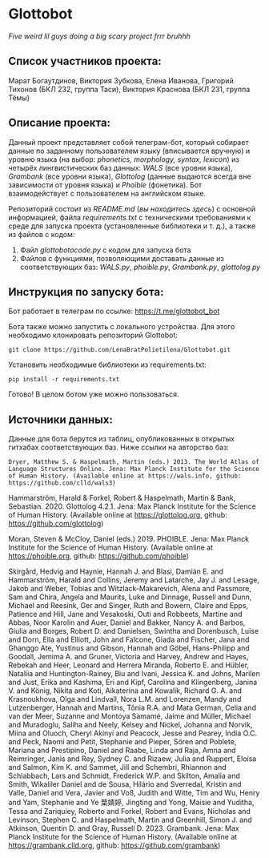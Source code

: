 # Glottobot
_Five weird lil guys doing a big scary project frrr bruhhh_

## Список участников проекта: 
Марат Богаутдинов, Виктория Зубкова, Елена Иванова, Григорий Тихонов (БКЛ 232, группа Таси), Виктория Краснова (БКЛ 231, группа Тёмы)

## Описание проекта:
Данный проект представляет собой телеграм-бот, который собирает данные по заданному пользователем языку (вписывается вручную) и уровню языка (на выбор: _phonetics, morphology, syntax, lexicon_) из четырёх лингвистических баз данных: _WALS_ (все уровни языка), _Grambank_ (все уровни языка), _Glottolog_ (данные выдаются всегда вне зависимости от уровня языка) и _Phoible_ (фонетика). Бот взаимодействует с пользователем на английском языке.

Репозиторий состоит из *README.md* (_вы находитесь здесь_) с основной информацией, файла *requirements.txt* с техническими требованиями к среде для запуска проекта (установленные библиотеки и т. д.), а также из файлов с кодом:
1) Файл _glottobotocode.py_ с кодом для запуска бота
2) Файлов с функциями, позволяющими доставать данные из соответствующих баз: *WALS.py*, *phoible.py*, *Grambank.py*, *glottolog.py*

## Инструкция по запуску бота:
Бот работает в телеграм по ссылке: 
https://t.me/glottobot_bot

Бота также можно запустить с локального устройства. Для этого необходимо клонировать репозиторий Glottobot: 
```
git clone https://github.com/LenaBratPolietilena/Glottobot.git
```
Установить необходимые библиотеки из requirements.txt:
```
pip install -r requirements.txt
```
Готово! В целом ботом уже можно пользоваться. 

## Источники данных:
Данные для бота берутся из таблиц, опубликованных в открытых гитхабах соответствующих баз. Ниже ссылки на авторство баз:
    
    Dryer, Matthew S. & Haspelmath, Martin (eds.) 2013. The World Atlas of Language Structures Online. Jena: Max Planck Institute for the Science of Human History. (Available online at https://wals.info, github: https://github.com/clld/wals3)
    
  Hammarström, Harald & Forkel, Robert & Haspelmath, Martin & Bank, Sebastian. 2020. Glottolog 4.2.1. Jena: Max Planck Institute for the Science of Human History. (Available online at https://glottolog.org, github: https://github.com/glottolog)
  
  Moran, Steven & McCloy, Daniel (eds.) 2019. PHOIBLE. Jena: Max Planck Institute for the Science of Human History. (Available online at https://phoible.org, github: https://github.com/phoible)
  
  Skirgård, Hedvig and Haynie, Hannah J. and Blasi, Damián E. and Hammarström, Harald and Collins, Jeremy and Latarche, Jay J. and Lesage, Jakob and Weber, Tobias and Witzlack-Makarevich, Alena and Passmore, Sam and Chira, Angela and Maurits, Luke and Dinnage, Russell and Dunn, Michael and Reesink, Ger and Singer, Ruth and Bowern, Claire and Epps, Patience and Hill, Jane and Vesakoski, Outi and Robbeets, Martine and Abbas, Noor Karolin and Auer, Daniel and Bakker, Nancy A. and Barbos, Giulia and Borges, Robert D. and Danielsen, Swintha and Dorenbusch, Luise and Dorn, Ella and Elliott, John and Falcone, Giada and Fischer, Jana and Ghanggo Ate, Yustinus and Gibson, Hannah and Göbel, Hans-Philipp and Goodall, Jemima A. and Gruner, Victoria and Harvey, Andrew and Hayes, Rebekah and Heer, Leonard and Herrera Miranda, Roberto E. and Hübler, Nataliia and Huntington-Rainey, Biu and Ivani, Jessica K. and Johns, Marilen and Just, Erika and Kashima, Eri and Kipf, Carolina and Klingenberg, Janina V. and König, Nikita and Koti, Aikaterina and Kowalik, Richard G. A. and Krasnoukhova, Olga and Lindvall, Nora L.M. and Lorenzen, Mandy and Lutzenberger, Hannah and Martins, Tônia R.A. and Mata German, Celia and van der Meer, Suzanne and Montoya Samamé, Jaime and Müller, Michael and Muradoglu, Saliha and Neely, Kelsey and Nickel, Johanna and Norvik, Miina and Oluoch, Cheryl Akinyi and Peacock, Jesse and Pearey, India O.C. and Peck, Naomi and Petit, Stephanie and Pieper, Sören and Poblete, Mariana and Prestipino, Daniel and Raabe, Linda and Raja, Amna and Reimringer, Janis and Rey, Sydney C. and Rizaew, Julia and Ruppert, Eloisa and Salmon, Kim K. and Sammet, Jill and Schembri, Rhiannon and Schlabbach, Lars and Schmidt, Frederick W.P. and Skilton, Amalia and Smith, Wikaliler Daniel and de Sousa, Hilário and Sverredal, Kristin and Valle, Daniel and Vera, Javier and Voß, Judith and Witte, Tim and Wu, Henry and Yam, Stephanie and Ye 葉婧婷, Jingting and Yong, Maisie and Yuditha, Tessa and Zariquiey, Roberto and Forkel, Robert and Evans, Nicholas and Levinson, Stephen C. and Haspelmath, Martin and Greenhill, Simon J. and Atkinson, Quentin D. and Gray, Russell D. 2023. Grambank. Jena: Max Planck Institute for the Science of Human History. (Available online at https://grambank.clld.org, github: https://github.com/grambank)
  

